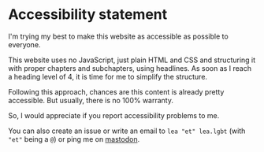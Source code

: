 # Accessibility statement

I'm trying my best to make this website as accessible as possible to everyone.

This website uses no JavaScript, just plain HTML and CSS and
structuring it with proper chapters and subchapters, using headlines.
As soon as I reach a heading level of 4, it is time for me to simplify the structure.

Following this approach, chances are this content is already pretty
accessible. But usually, there is no 100% warranty.

So, I would appreciate if you report accessibility problems to me.

You can also create an issue or write an email
to `lea "et" lea.lgbt` (with `"et"` being a `@`) or ping me on [mastodon](https://lea.lgbt/@lea).
